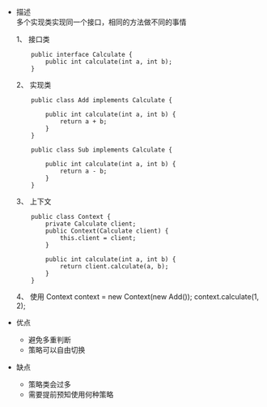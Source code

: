 * 描述  
    多个实现类实现同一个接口，相同的方法做不同的事情  
    
    1、 接口类
    ~~~
        public interface Calculate {
            public int calculate(int a, int b);
        }        
    ~~~
    
    2、 实现类
    ~~~
        public class Add implements Calculate {
            
            public int calculate(int a, int b) {
                return a + b;
            }
        }
  
        public class Sub implements Calculate {
            
            public int calculate(int a, int b) {
                return a - b;
            }
        }
    ~~~
  
    3、 上下文
    ~~~
        public class Context {
            private Calculate client;
            public Context(Calculate client) {
                this.client = client;
            }
            
            public int calculate(int a, int b) {
                return client.calculate(a, b);
            }
        }
    ~~~
  
    4、 使用
        Context context = new Context(new Add());
        context.calculate(1, 2);
        
* 优点  
    * 避免多重判断
    * 策略可以自由切换
    
* 缺点  
    * 策略类会过多    
    * 需要提前预知使用何种策略       